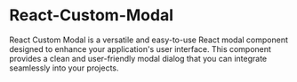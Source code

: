 # React-Custom-Modal
React Custom Modal is a versatile and easy-to-use React modal component designed to enhance your application's user interface. This component provides a clean and user-friendly modal dialog that you can integrate seamlessly into your projects.

